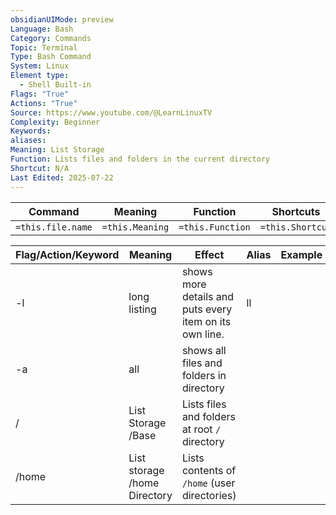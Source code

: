 ```yaml
---
obsidianUIMode: preview
Language: Bash
Category: Commands
Topic: Terminal
Type: Bash Command
System: Linux
Element type:
  - Shell Built-in
Flags: "True"
Actions: "True"
Source: https://www.youtube.com/@LearnLinuxTV
Complexity: Beginner
Keywords: 
aliases: 
Meaning: List Storage
Function: Lists files and folders in the current directory
Shortcut: N/A
Last Edited: 2025-07-22
---
```

| Command           | Meaning         | Function         | Shortcuts        |
| ----------------- | --------------- | ---------------- | ---------------- |
| `=this.file.name` | `=this.Meaning` | `=this.Function` | `=this.Shortcut` |

| Flag/Action/Keyword | Meaning                      | Effect                                                  | Alias | Example |
| ------------------- | ---------------------------- | ------------------------------------------------------- | ----- | ------- |
| -l                  | long listing                 | shows more details and puts every item on its own line. | ll    |         |
| -a                  | all                          | shows all files and folders in directory                |       |         |
| /                   | List Storage /Base           | Lists files and folders at root `/` directory           |       |         |
| /home               | List storage /home Directory | Lists contents of `/home` (user directories)            |       |         |
